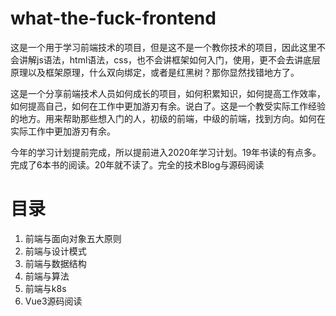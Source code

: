 # what-the-fuck-frontend
    
  这是一个用于学习前端技术的项目，但是这不是一个教你技术的项目，因此这里不会讲解js语法，html语法，css，也不会讲框架如何入门，使用，更不会去讲底层原理以及框架原理，什么双向绑定，或者是红黑树？那你显然找错地方了。
    
  这是一个分享前端技术人员如何成长的项目，如何积累知识，如何提高工作效率，如何提高自己，如何在工作中更加游刃有余。说白了。这是一个教受实际工作经验的地方。用来帮助那些想入门的人，初级的前端，中级的前端，找到方向。如何在实际工作中更加游刃有余。
  
  今年的学习计划提前完成，所以提前进入2020年学习计划。19年书读的有点多。完成了6本书的阅读。20年就不读了。完全的技术Blog与源码阅读
    
# 目录
1. 前端与面向对象五大原则
2. 前端与设计模式
3. 前端与数据结构
4. 前端与算法
5. 前端与k8s
6. Vue3源码阅读
